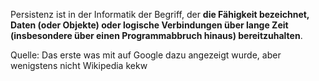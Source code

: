 Persistenz ist in der Informatik der Begriff, der **die Fähigkeit bezeichnet, Daten (oder Objekte) oder logische Verbindungen über lange Zeit (insbesondere über einen Programmabbruch hinaus) bereitzuhalten**.


Quelle: Das erste was mit auf Google dazu angezeigt wurde, aber wenigstens nicht Wikipedia kekw